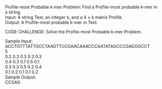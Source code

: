 Profile-most Probable k-mer Problem: Find a Profile-most probable k-mer in a string.<br>
    Input: A string Text, an integer k, and a 4 × k matrix Profile.<br>
    Output: A Profile-most probable k-mer in Text.<br>

CODE CHALLENGE: Solve the Profile-most Probable k-mer Problem.<br>

Sample Input:<br>
    ACCTGTTTATTGCCTAAGTTCCGAACAAACCCAATATAGCCCGAGGGCCT<br>
    5<br>
    0.2 0.2 0.3 0.2 0.3<br>
    0.4 0.3 0.1 0.5 0.1<br>
    0.3 0.3 0.5 0.2 0.4<br>
    0.1 0.2 0.1 0.1 0.2<br>
Sample Output:<br>
    CCGAG<br>